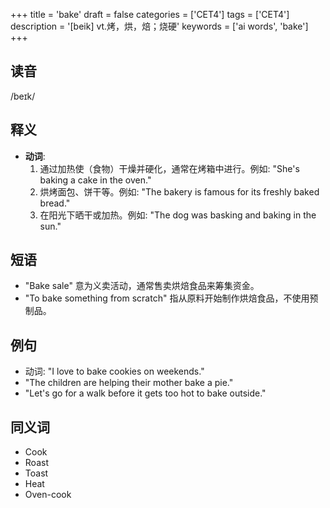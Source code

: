 +++
title = 'bake'
draft = false
categories = ['CET4']
tags = ['CET4']
description = '[beik] vt.烤，烘，焙；烧硬'
keywords = ['ai words', 'bake']
+++

## 读音
/beɪk/

## 释义
- **动词**: 
    1. 通过加热使（食物）干燥并硬化，通常在烤箱中进行。例如: "She's baking a cake in the oven."
    2. 烘烤面包、饼干等。例如: "The bakery is famous for its freshly baked bread."
    3. 在阳光下晒干或加热。例如: "The dog was basking and baking in the sun."

## 短语
- "Bake sale" 意为义卖活动，通常售卖烘焙食品来筹集资金。
- "To bake something from scratch" 指从原料开始制作烘焙食品，不使用预制品。

## 例句
- 动词: "I love to bake cookies on weekends."
- "The children are helping their mother bake a pie."
- "Let's go for a walk before it gets too hot to bake outside."

## 同义词
- Cook
- Roast
- Toast
- Heat
- Oven-cook
